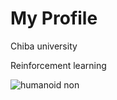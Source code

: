 # My Profile

Chiba university

Reinforcement learning

![humanoid non](https://user-images.githubusercontent.com/109128805/216739258-ce5f4c79-b70d-4ddf-b886-5026940916c9.gif)



